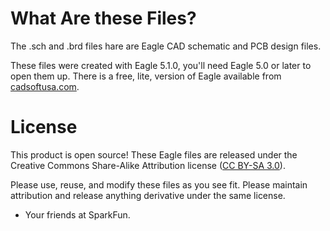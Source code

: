 # What Are these Files?

The .sch and .brd files hare are Eagle CAD schematic and PCB design files.

These files were created with Eagle 5.1.0, you'll need Eagle 5.0 or later to open them up. There is a free, lite, version of Eagle available from [cadsoftusa.com](cadsoftusa.com).


# License

This product is open source! These Eagle files are released under the Creative Commons Share-Alike Attribution license ([CC BY-SA 3.0](http://creativecommons.org/licenses/by-sa/3.0/us/)).

Please use, reuse, and modify these files as you see fit. Please maintain attribution and release anything derivative under the same license.

- Your friends at SparkFun.